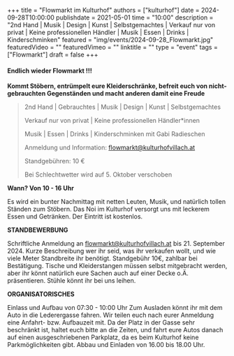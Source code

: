 +++
title = "Flowmarkt im Kulturhof"
authors = ["kulturhof"]
date = 2024-09-28T10:00:00
publishdate = 2021-05-01
time = "10:00"
description = "2nd Hand | Musik | Design | Kunst | Selbstgemachtes | Verkauf nur von privat | Keine professionellen Händler | Musik | Essen | Drinks | Kinderschminken"
featured = "img/events/2024-09-28_Flowmarkt.jpg"
featuredVideo = ""
featuredVimeo = ""
linktitle = ""
type = "event"
tags = ["Flowmarkt"]
draft = false
+++

#### Endlich wieder Flowmarkt !!!  
**Kommt Stöbern, entrümpelt eure Kleiderschränke, befreit euch von nicht-gebrauchten Gegenständen und macht anderen damit eine Freude**

>2nd Hand | Gebrauchtes | Musik | Design | Kunst | Selbstgemachtes
>
>Verkauf nur von privat | Keine professionellen Händler\*innen 
>
>Musik | Essen | Drinks | Kinderschminken mit Gabi Radieschen 
>
>Anmeldung und Information: flowmarkt@kulturhofvillach.at
>
>Standgebühren: 10 €
>
>Bei Schlechtwetter wird auf 5. Oktober verschoben

**Wann? Von 10 - 16 Uhr**

Es wird ein bunter Nachmittag mit netten Leuten, Musik, und natürlich tollen Ständen zum Stöbern. Das Noi im Kulturhof versorgt uns mit leckerem Essen und Getränken.
Der Eintritt ist kostenlos.


**STANDBEWERBUNG**

Schriftliche Anmeldung an flowmarkt@kulturhofvillach.at bis 21. September 2024. 
Kurze Beschreibung wer ihr seid, was ihr verkaufen wollt, und wie viele Meter Standbreite ihr benötigt.
Standgebühr 10€, zahlbar bei Bestätigung. 
Tische und Kleiderstangen müssen selbst mitgebracht werden, aber ihr könnt natürlich eure Sachen auch auf einer Decke o.Ä. präsentieren. Stühle könnt ihr bei uns leihen. 


**ORGANISATORISCHES**

Einlass und Aufbau von 07:30 - 10:00 Uhr
Zum Ausladen könnt ihr mit dem Auto in die Lederergasse fahren. Wir teilen euch nach eurer Anmeldung eine Anfahrt- bzw. Aufbauzeit mit.
Da der Platz in der Gasse sehr beschränkt ist, haltet euch bitte an die Zeiten, und fahrt eure Autos danach auf einen ausgeschriebenen Parkplatz, da es beim Kulturhof keine Parkmöglichkeiten gibt. 
Abbau und Einladen von 16.00 bis 18.00 Uhr.

